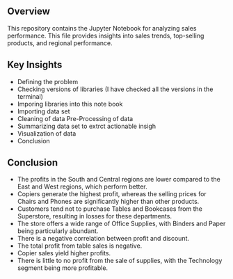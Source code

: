## Overview
This repository contains the Jupyter Notebook for analyzing sales performance. This file provides insights into sales trends, top-selling products, and regional performance.

## Key Insights
- Defining the problem 
- Checking versions of libraries (I have checked all the versions in the terminal)
- Imporing libraries into this note book
- Importing data set
- Cleaning of data Pre-Processing of data
- Summarizing data set to extrct actionable insigh
- Visualization of data
- Conclusion

## Conclusion
- The profits in the South and Central regions are lower compared to the East and West regions, which perform better.
- Copiers generate the highest profit, whereas the selling prices for Chairs and Phones are significantly higher than other products.
- Customers tend not to purchase Tables and Bookcases from the Superstore, resulting in losses for these departments.
- The store offers a wide range of Office Supplies, with Binders and Paper being particularly abundant.
- There is a negative correlation between profit and discount.
- The total profit from table sales is negative.
- Copier sales yield higher profits.
- There is little to no profit from the sale of supplies, with the Technology segment being more profitable.

